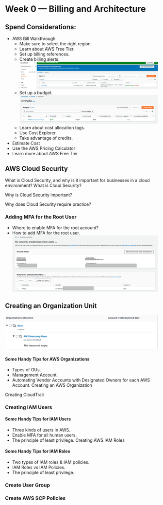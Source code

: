 # Week 0 — Billing and Architecture

## Spend Considerations:

* AWS Bill Walkthrough
    * Make sure to select the right region.
    * Learn about AWS Free Tier.
    * Set up billing references.
    * Create billing alerts.
    ![Billing Alert](./images/week0/BillingAlert.png)
    * Set up a budget.
    ![Budget](./images/week0/Budget.png)
    * Learn about cost allocation tags.
    * Use Cost Explorer.
    * Take advantage of credits.
* Estimate Cost
* Use the AWS Pricing Calculator
* Learn more about AWS Free Tier

## AWS Cloud Security

What is Cloud Security, and why is it important for businesses in a cloud environment?
What is Cloud Security?

Why is Cloud Security important?

Why does Cloud Security require practice?

### Adding MFA for the Root User

* Where to enable MFA for the root account?
* How to add MFA for the root user.
![Add MFA](./images/week0/AddMFAForRootUser.png)


## Creating an Organization Unit
![OU](./images/week0/CreateOU.png)

#### Some Handy Tips for AWS Organizations

* Types of OUs.
* Management Account.
* Automating Vendor Accounts with Designated Owners for each AWS Account.
Creating an AWS Organization

Creating CloudTrail

### Creating IAM Users

#### Some Handy Tips for IAM Users

* Three kinds of users in AWS.
* Enable MFA for all human users.
* The principle of least privilege.
Creating AWS IAM Roles

#### Some Handy Tips for IAM Roles

* Two types of IAM roles & IAM policies.
* IAM Roles vs IAM Policies.
* The principle of least privilege.

### Create User Group

### Create AWS SCP Policies
